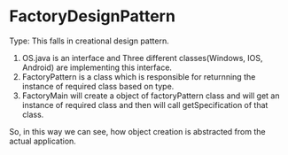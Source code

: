 # FactoryDesignPattern

Type: This falls in creational design pattern. 

1. OS.java is an interface and Three different classes(Windows, IOS, Android) are implementing this interface.
2. FactoryPattern is a class which is responsible for returnning the instance of required class based on type.
3. FactoryMain will create a object of factoryPattern class and will get an instance of required class and then will call getSpecification of that class.

So, in this way we can see, how object creation is abstracted from the actual application.
